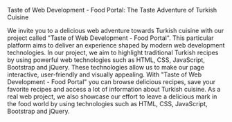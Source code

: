 Taste of Web Development - Food Portal: The Taste Adventure of Turkish Cuisine


We invite you to a delicious web adventure towards Turkish cuisine with our project called "Taste of Web Development - Food Portal". This particular platform aims to deliver an experience shaped by modern web development technologies.
In our project, we aim to highlight traditional Turkish recipes by using powerful web technologies such as HTML, CSS, JavaScript, Bootstrap and jQuery. These technologies allow us to make our page interactive, user-friendly and visually appealing.
With "Taste of Web Development - Food Portal" you can browse delicious recipes, save your favorite recipes and access a lot of information about Turkish cuisine. As a real web project, we also showcase our effort to leave a delicious mark in the food world by using technologies such as HTML, CSS, JavaScript, Bootstrap and jQuery.
